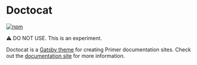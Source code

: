 # Doctocat

[![npm](https://img.shields.io/npm/v/@primer/gatsby-theme-doctocat)](https://www.npmjs.com/package/@primer/gatsby-theme-doctocat)

⚠️ DO NOT USE. This is an experiment.

Doctocat is a [Gatsby theme](https://www.gatsbyjs.org/docs/themes/what-are-gatsby-themes/) for creating Primer documentation sites. Check out the [documentation site](https://doctocat.now.sh) for more information.
